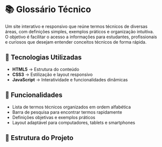 # 📚 Glossário Técnico

Um site interativo e responsivo que reúne termos técnicos de diversas áreas, com definições simples, exemplos práticos e organização intuitiva.  
O objetivo é facilitar o acesso a informações para estudantes, profissionais e curiosos que desejam entender conceitos técnicos de forma rápida.

## 🚀 Tecnologias Utilizadas

- **HTML5** → Estrutura do conteúdo
- **CSS3** → Estilização e layout responsivo
- **JavaScript** → Interatividade e funcionalidades dinâmicas

## 🎯 Funcionalidades

- Lista de termos técnicos organizados em ordem alfabética
- Barra de pesquisa para encontrar termos rapidamente
- Definições objetivas e exemplos práticos
- Layout adaptável para computadores, tablets e smartphones

## 📂 Estrutura do Projeto
